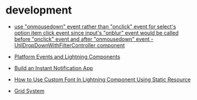 # development

* [use "onmousedown" event rather than "onclick" event for select's option item click event since input's "onblur" event would be called before "onclick" event and after "onmousedown" event - UtilDropDownWithFilterController component](https://stackoverflow.com/questions/15196352/prevent-onblur-code-to-execute-if-clicked-on-submit-button/15196689#15196689)

* [Platform Events and Lightning Components](https://andyinthecloud.com/2017/11/12/platform-events-and-lightning-components/)
* [Build an Instant Notification App](https://trailhead.salesforce.com/projects/workshop-platform-events)
* [How to Use Custom Font In Lightning Component Using Static Resource](http://sfdcmonkey.com/2017/06/22/custom-font-lightning-component-static-resource/)
* [Grid System](https://www.lightningdesignsystem.com/utilities/grid/)
